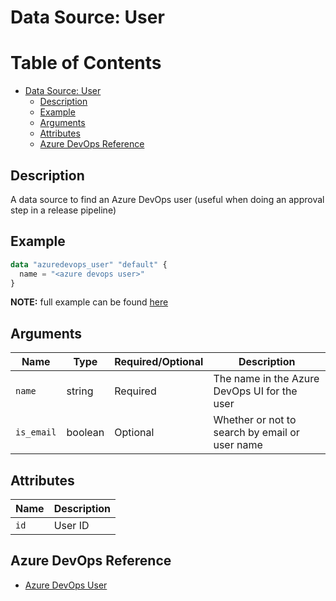 # Data Source: User

Table of Contents
=================

   * [Data Source: User](#data-source-user)
      * [Description](#description)
      * [Example](#example)
      * [Arguments](#arguments)
      * [Attributes](#attributes)
      * [Azure DevOps Reference](#azure-devops-reference)

## Description

A data source to find an Azure DevOps user (useful when doing an approval step in a release pipeline)

## Example

```terraform
data "azuredevops_user" "default" {
  name = "<azure devops user>"
}
```

**NOTE:** full example can be found [here](../../examples/d/user/main.tf)

## Arguments

| Name | Type | Required/Optional | Description |
|------|------|-------------------|-------------|
| `name` | string | Required | The name in the Azure DevOps UI for the user |
| `is_email` | boolean | Optional | Whether or not to search by email or user name |

## Attributes

| Name | Description |
|------|-------------|
| `id` | User ID | 

## Azure DevOps Reference

- [Azure DevOps User](https://docs.microsoft.com/en-us/azure/devops/organizations/accounts/manage-users-table-view?view=azure-devops&tabs=browser)

